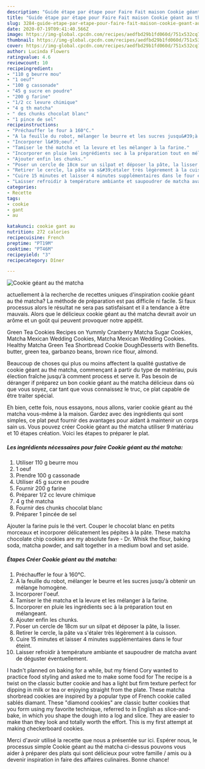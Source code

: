 ```yaml
---
description: "Guide étape par étape pour Faire Fait maison Cookie géant au thé matcha"
title: "Guide étape par étape pour Faire Fait maison Cookie géant au thé matcha"
slug: 3284-guide-etape-par-etape-pour-faire-fait-maison-cookie-geant-au-the-matcha
date: 2020-07-19T09:41:40.566Z
image: https://img-global.cpcdn.com/recipes/aedfbd29b1fd060d/751x532cq70/cookie-geant-au-the-matcha-photo-principale-de-la-recette.jpg
thumbnail: https://img-global.cpcdn.com/recipes/aedfbd29b1fd060d/751x532cq70/cookie-geant-au-the-matcha-photo-principale-de-la-recette.jpg
cover: https://img-global.cpcdn.com/recipes/aedfbd29b1fd060d/751x532cq70/cookie-geant-au-the-matcha-photo-principale-de-la-recette.jpg
author: Lucinda Flowers
ratingvalue: 4.6
reviewcount: 10
recipeingredient:
- "110 g beurre mou"
- "1 oeuf"
- "100 g cassonade"
- "45 g sucre en poudre"
- "200 g farine"
- "1/2 cc levure chimique"
- "4 g th matcha"
- " des chunks chocolat blanc"
- "1 pince de sel"
recipeinstructions:
- "Préchauffer le four à 160°C."
- "A la feuille du robot, mélanger le beurre et les sucres jusqu&#39;à obtenir un mélange homogène."
- "Incorporer l&#39;oeuf."
- "Tamiser le thé matcha et la levure et les mélanger à la farine."
- "Incorporer en pluie les ingrédients sec à la préparation tout en mélangeant."
- "Ajouter enfin les chunks."
- "Poser un cercle de 18cm sur un silpat et déposer la pâte, la lisser."
- "Retirer le cercle, la pâte va s&#39;étaler très légèrement à la cuisson."
- "Cuire 15 minutes et laisser 4 minutes supplémentaires dans le four éteint."
- "Laisser refroidir à température ambiante et saupoudrer de matcha avant de déguster éventuellement."
categories:
- Recette
tags:
- cookie
- gant
- au

katakunci: cookie gant au 
nutrition: 272 calories
recipecuisine: French
preptime: "PT19M"
cooktime: "PT46M"
recipeyield: "3"
recipecategory: Dîner

---
```



![Cookie géant au thé matcha](https://img-global.cpcdn.com/recipes/aedfbd29b1fd060d/751x532cq70/cookie-geant-au-the-matcha-photo-principale-de-la-recette.jpg)

actuellement à la recherche de recettes uniques d'inspiration cookie géant au thé matcha? La méthode de préparation est pas difficile ni facile. Si faux processus alors le résultat ne sera pas satisfaisant et il a tendance à être mauvais. Alors que le délicieux cookie géant au thé matcha devrait avoir un arôme et un goût qui peuvent provoquer notre appétit.

Green Tea Cookies Recipes on Yummly Cranberry Matcha Sugar Cookies, Matcha Mexican Wedding Cookies, Matcha Mexican Wedding Cookies. Healthy Matcha Green Tea Shortbread Cookie DoughDesserts with Benefits. butter, green tea, garbanzo beans, brown rice flour, almond.

Beaucoup de choses qui plus ou moins affectent la qualité gustative de cookie géant au thé matcha, commençant à partir du type de matériau, puis élection fraîche jusqu'à comment process et serve it. Pas besoin de déranger if préparez un bon cookie géant au thé matcha délicieux dans où que vous soyez, car tant que vous connaissez le truc, ce plat capable de être traiter spécial.


Eh bien, cette fois, nous essayons, nous allons, varier cookie géant au thé matcha vous-même à la maison. Gardez avec des ingrédients qui sont simples, ce plat peut fournir des avantages pour aidant à maintenir un corps sain us. Vous pouvez créer Cookie géant au thé matcha utiliser 9 matériau et 10 étapes création. Voici les étapes to préparer le plat.

<!--inarticleads1-->

##### Les ingrédients nécessaires pour faire Cookie géant au thé matcha:

1. Utiliser 110 g beurre mou
1.  1 oeuf
1. Prendre 100 g cassonade
1. Utiliser 45 g sucre en poudre
1. Fournir 200 g farine
1. Préparer 1/2 cc levure chimique
1.  4 g thé matcha
1. Fournir  des chunks chocolat blanc
1. Préparer 1 pincée de sel


Ajouter la farine puis le thé vert. Couper le chocolat blanc en petits morceaux et incorporer délicatement les pépites à la pâte. These matcha chocolate chip cookies are my absolute fave - Dr. Whisk the flour, baking soda, matcha powder, and salt together in a medium bowl and set aside. 

<!--inarticleads2-->

##### Étapes Créer Cookie géant au thé matcha:

1. Préchauffer le four à 160°C.
1. A la feuille du robot, mélanger le beurre et les sucres jusqu&#39;à obtenir un mélange homogène.
1. Incorporer l&#39;oeuf.
1. Tamiser le thé matcha et la levure et les mélanger à la farine.
1. Incorporer en pluie les ingrédients sec à la préparation tout en mélangeant.
1. Ajouter enfin les chunks.
1. Poser un cercle de 18cm sur un silpat et déposer la pâte, la lisser.
1. Retirer le cercle, la pâte va s&#39;étaler très légèrement à la cuisson.
1. Cuire 15 minutes et laisser 4 minutes supplémentaires dans le four éteint.
1. Laisser refroidir à température ambiante et saupoudrer de matcha avant de déguster éventuellement.


I hadn&#39;t planned on baking for a while, but my friend Cory wanted to practice food styling and asked me to make some food for The recipe is a twist on the classic butter cookie and has a light but firm texture perfect for dipping in milk or tea or enjoying straight from the plate. These matcha shorbread cookies are inspired by a popular type of French cookie called sablés diamant. These &#34;diamond cookies&#34; are classic butter cookies that you form using my favorite technique, referred to in English as slice-and-bake, in which you shape the dough into a log and slice. They are easier to make than they look and totally worth the effort. This is my first attempt at making checkerboard cookies. 


Merci d'avoir utilisé la recette que nous a présentée sur ici. Espérer nous, le processus simple Cookie géant au thé matcha ci-dessus pouvons vous aider à préparer des plats qui sont délicieux pour votre famille / amis ou à devenir inspiration in faire des affaires culinaires. Bonne chance!

